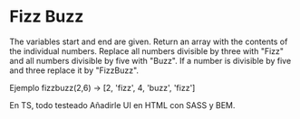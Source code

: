 # Fizz Buzz

The variables start and end are given. Return an array with the contents of the individual numbers. Replace all numbers divisible by three with "Fizz" and all numbers divisible by five with "Buzz". If a number is divisible by five and three replace it by "FizzBuzz".

Ejemplo
fizzbuzz(2,6) ->  [2, 'fizz', 4, 'buzz', 'fizz']

En TS, todo testeado
Añadirle UI en HTML con SASS y BEM.
